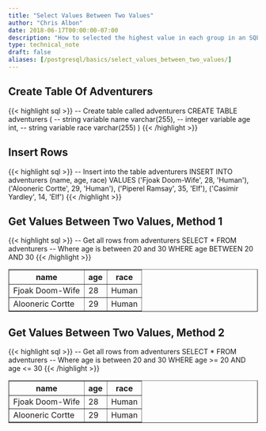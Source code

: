 ```yaml
---
title: "Select Values Between Two Values"
author: "Chris Albon"
date: 2018-06-17T00:00:00-07:00
description: "How to selected the highest value in each group in an SQL database."
type: technical_note
draft: false
aliases: [/postgresql/basics/select_values_between_two_values/]
---
```


## Create Table Of Adventurers

{{< highlight sql >}}
-- Create table called adventurers
CREATE TABLE adventurers (
    -- string variable
    name varchar(255),
    -- integer variable
    age int,
    -- string variable
    race varchar(255)
)
{{< /highlight >}}

## Insert Rows

{{< highlight sql >}}
-- Insert into the table adventurers
INSERT INTO adventurers (name, age, race)
VALUES ('Fjoak Doom-Wife', 28, 'Human'),
       ('Alooneric Cortte', 29, 'Human'),
       ('Piperel Ramsay', 35, 'Elf'),
       ('Casimir Yardley', 14, 'Elf')
{{< /highlight >}}

## Get Values Between Two Values, Method 1

{{< highlight sql >}}
-- Get all rows from adventurers
SELECT * FROM adventurers
-- Where age is between 20 and 30
WHERE age BETWEEN 20 AND 30
{{< /highlight >}}
<table border="1" style="border-collapse:collapse">
<tr><th>name</th><th>age</th><th>race</th></tr>
<tr><td>Fjoak Doom-Wife</td><td>28</td><td>Human</td></tr>
<tr><td>Alooneric Cortte</td><td>29</td><td>Human</td></tr></table>

## Get Values Between Two Values, Method 2
{{< highlight sql >}}
-- Get all rows from adventurers
SELECT * FROM adventurers
-- Where age is between 20 and 30
WHERE age >= 20 AND age <= 30
{{< /highlight >}}
<table border="1" style="border-collapse:collapse">
<tr><th>name</th><th>age</th><th>race</th></tr>
<tr><td>Fjoak Doom-Wife</td><td>28</td><td>Human</td></tr>
<tr><td>Alooneric Cortte</td><td>29</td><td>Human</td></tr></table>